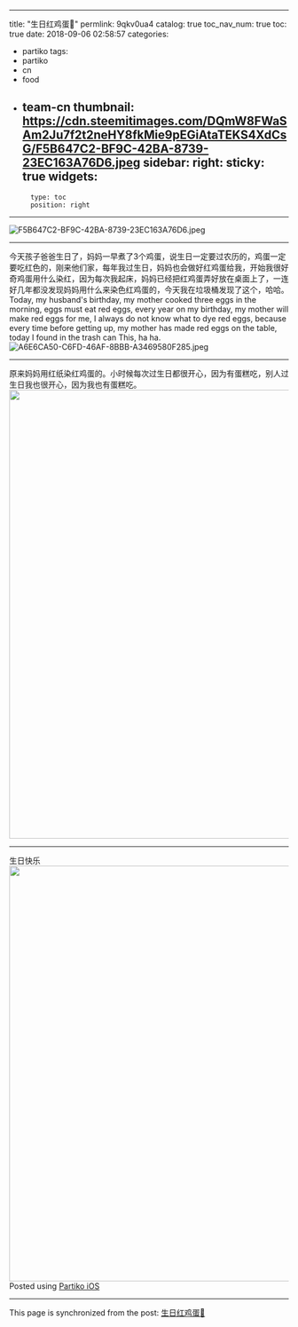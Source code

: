 
---
title: "生日红鸡蛋🥚"
permlink: 9qkv0ua4
catalog: true
toc_nav_num: true
toc: true
date: 2018-09-06 02:58:57
categories:
- partiko
tags:
- partiko
- cn
- food
- team-cn
thumbnail: https://cdn.steemitimages.com/DQmW8FWaSAm2Ju7f2t2neHY8fkMie9pEGiAtaTEKS4XdCsG/F5B647C2-BF9C-42BA-8739-23EC163A76D6.jpeg
sidebar:
    right:
        sticky: true
widgets:
    -
        type: toc
        position: right
---


![F5B647C2-BF9C-42BA-8739-23EC163A76D6.jpeg](https://cdn.steemitimages.com/DQmW8FWaSAm2Ju7f2t2neHY8fkMie9pEGiAtaTEKS4XdCsG/F5B647C2-BF9C-42BA-8739-23EC163A76D6.jpeg)<hr>今天孩子爸爸生日了，妈妈一早煮了3个鸡蛋，说生日一定要过农历的，鸡蛋一定要吃红色的，刚来他们家，每年我过生日，妈妈也会做好红鸡蛋给我，开始我很好奇鸡蛋用什么染红，因为每次我起床，妈妈已经把红鸡蛋弄好放在桌面上了，一连好几年都没发现妈妈用什么来染色红鸡蛋的，今天我在垃圾桶发现了这个，哈哈。<br>Today, my husband's birthday, my mother cooked three eggs in the morning, eggs must eat red eggs, every year on my birthday, my mother will make red eggs for me, I always do not know what to dye red eggs, because every time before getting up, my mother has made red eggs on the table, today I found in the trash can This, ha ha.![A6E6CA50-C6FD-46AF-8BBB-A3469580F285.jpeg](https://cdn.steemitimages.com/DQmUG8YwyJzKSNtThf42Xs52v2C56fTwyDVZuKRQ9UwrGbH/A6E6CA50-C6FD-46AF-8BBB-A3469580F285.jpeg)<hr>原来妈妈用红纸染红鸡蛋的。小时候每次过生日都很开心，因为有蛋糕吃，别人过生日我也很开心，因为我也有蛋糕吃。<img class="alignnone size-full wp-image-399" src="https://cherryzy.000webhostapp.com/wp-content/uploads/2018/09/微信图片_20180906104056.jpg" alt="" width="1080" height="809" /><hr>生日快乐<img class="alignnone size-full wp-image-400" src="https://cherryzy.000webhostapp.com/wp-content/uploads/2018/09/微信图片_20180906104102.jpg" alt="" width="999" height="749" />
Posted using [Partiko iOS](https://steemit.com/@partiko-ios)

- - -

This page is synchronized from the post: [生日红鸡蛋🥚](https://steemit.com/@cherryzz/9qkv0ua4)
